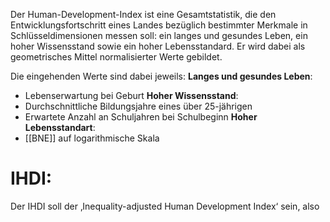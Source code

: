 Der Human-Development-Index ist eine Gesamtstatistik, die den Entwicklungsfortschritt eines Landes bezüglich bestimmter Merkmale in Schlüsseldimensionen messen soll: ein langes und gesundes Leben, ein hoher Wissensstand sowie ein hoher Lebensstandard.
Er wird dabei als geometrisches Mittel normalisierter Werte gebildet. 

Die eingehenden Werte sind dabei jeweils:
**Langes und gesundes Leben**:
- Lebenserwartung bei Geburt
**Hoher Wissensstand**:
- Durchschnittliche Bildungsjahre eines über 25-jährigen
- Erwartete Anzahl an Schuljahren bei Schulbeginn
**Hoher Lebensstandart**:
- [[BNE]] auf logarithmische Skala

# IHDI:
Der IHDI soll der ‚Inequality-adjusted Human Development Index‘ sein, also 